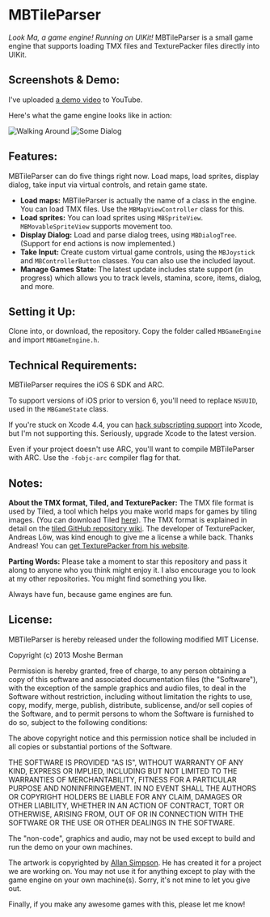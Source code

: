 MBTileParser
=============

*Look Ma, a game engine! Running on UIKit!* MBTileParser is a small game engine that supports loading TMX files and TexturePacker files directly into UIKit.


Screenshots & Demo:
---
I've uploaded [a demo video](http://www.youtube.com/watch?v=o88YOnmzj44) to YouTube.

Here's what the game engine looks like in action:

![Walking Around](screenshots/walking.png)
![Some Dialog](screenshots/with-dialog.png)

Features:
---

MBTileParser can do five things right now. Load maps, load sprites, display dialog, take input via virtual controls, and retain game state.

 - **Load maps:** MBTileParser is actually the name of a class in the engine. You can load TMX files. Use the `MBMapViewController` class for this.
 - **Load sprites:** You can load sprites using `MBSpriteView`. `MBMovableSpriteView` supports movement too.
 - **Display Dialog:** Load and parse dialog trees, using `MBDialogTree`. (Support for end actions is now implemented.)
 - **Take Input:** Create custom virtual game controls, using the `MBJoystick` and `MBControllerButton` classes. You can also use the included layout.
 - **Manage Games State:** The latest update includes state support (in progress) which allows you to track levels, stamina, score, items, dialog, and more.
 
Setting it Up:
---

Clone into, or download, the repository. Copy the folder called `MBGameEngine` and import `MBGameEngine.h`.

Technical Requirements:
---

MBTileParser requires the iOS 6 SDK and ARC.

To support versions of iOS prior to version 6, you'll need to  replace `NSUUID`, used in the `MBGameState` class.

If you're stuck on Xcode 4.4, you can [hack subscripting support](http://petersteinberger.com/blog/2012/using-subscripting-with-Xcode-4_4-and-iOS-4_3) into Xcode, but I'm not supporting this. Seriously, upgrade Xcode to the latest version.

Even if your project doesn't use ARC, you'll want to compile MBTileParser with ARC. Use the `-fobjc-arc` compiler flag for that.

 
Notes:
---

**About the TMX format, Tiled, and TexturePacker:** The TMX file format is used by Tiled, a tool which helps you make world maps for games by tiling images. (You can download Tiled [here](http://mapeditor.org)). The TMX format is explained in detail on the [tiled GitHub repository wiki](https://github.com/bjorn/tiled/wiki/TMX-Map-Format). The developer of TexturePacker, Andreas Löw, was kind enough to give me a license a while back. Thanks Andreas! You can [get TexturePacker from his website](http://www.codeandweb.com/texturepacker).

**Parting Words:** Please take a moment to star this repository and pass it along to anyone who you think might enjoy it. I also encourage you to look at my other repositories. You might find something you like.

Always have fun, because game engines are fun.

License:
---

MBTileParser is hereby released under the following modified MIT License. 

Copyright (c) 2013 Moshe Berman

Permission is hereby granted, free of charge, to any person obtaining a copy of this software and associated documentation files (the "Software"), with the exception of the sample graphics and audio files, to deal in the Software without restriction, including without limitation the rights to use, copy, modify, merge, publish, distribute, sublicense, and/or sell copies of the Software, and to permit persons to whom the Software is furnished to do so, subject to the following conditions:

The above copyright notice and this permission notice shall be included in all copies or substantial portions of the Software.

THE SOFTWARE IS PROVIDED "AS IS", WITHOUT WARRANTY OF ANY KIND, EXPRESS OR IMPLIED, INCLUDING BUT NOT LIMITED TO THE WARRANTIES OF MERCHANTABILITY, FITNESS FOR A PARTICULAR PURPOSE AND NONINFRINGEMENT. IN NO EVENT SHALL THE AUTHORS OR COPYRIGHT HOLDERS BE LIABLE FOR ANY CLAIM, DAMAGES OR OTHER LIABILITY, WHETHER IN AN ACTION OF CONTRACT, TORT OR OTHERWISE, ARISING FROM, OUT OF OR IN CONNECTION WITH THE SOFTWARE OR THE USE OR OTHER DEALINGS IN THE SOFTWARE.


The "non-code", graphics and audio, may not be used except to build and run the demo on your own machines.

The artwork is copyrighted by [Allan Simpson](http://www.allansimpson.com). He has created it for a project we are working on. You may not use it for anything except to play with the game engine on your own machine(s). Sorry, it's not mine to let you give out. 

Finally, if you make any awesome games with this, please let me know!